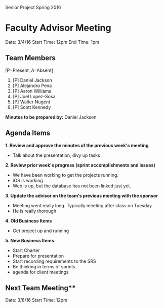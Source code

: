 Senior Project
Spring 2016

# Faculty Advisor Meeting

Date: 3/4/16
Start Time: 12pm
End Time: 1pm

## Team Members 
[P=Present, A=Absent]
1. [P] Daniel Jackson
2. [P] Alejandro Pena
3. [P] Aaron Williams
4. [P] Joel Lopez-Sosa
5. [P] Walter Nugent
6. [P] Scott Kennedy

**Minutes to be prepared by:** Daniel Jackson

## Agenda Items

**1. Review and approve the minutes of the previous week's meeting**

- Talk about the presentation, divy up tasks

**2. Review prior week's progress (sprint accomplishments and issues)**

- We have been working to get the projects running.
- iOS is working
- Web is up, but the database has not been linked just yet.

**3. Update the advisor on the team's previous meeting with the sponsor**

- Meeting went really long. Typically meeting after class on Tuesday
- He is really thorough

**4. Old Business Items**
- Get project up and running

**5. New Business Items**
- Start Charter
- Prepare for presentation
- Start recording requirements to the SRS
- Be thinking in terms of sprints
- agenda for client meetings

## Next Team Meeting** 

Date: 3/8/16
Start Time: 12pm






